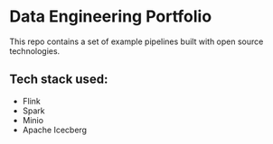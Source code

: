 # Data Engineering Portfolio

This repo contains a set of example pipelines built with open source technologies.

## Tech stack used:
- Flink
- Spark
- Minio
- Apache Icecberg

